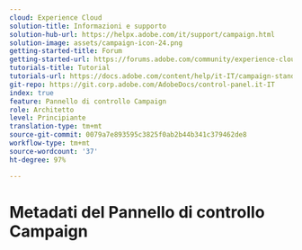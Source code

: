 ```yaml
---
cloud: Experience Cloud
solution-title: Informazioni e supporto
solution-hub-url: https://helpx.adobe.com/it/support/campaign.html
solution-image: assets/campaign-icon-24.png
getting-started-title: Forum
getting-started-url: https://forums.adobe.com/community/experience-cloud/marketing-cloud/campaign/standard
tutorials-title: Tutorial
tutorials-url: https://docs.adobe.com/content/help/it-IT/campaign-standard-learn/tutorials/overview.html
git-repo: https://git.corp.adobe.com/AdobeDocs/control-panel.it-IT
index: true
feature: Pannello di controllo Campaign
role: Architetto
level: Principiante
translation-type: tm+mt
source-git-commit: 0079a7e893595c3825f0ab2b44b341c379462de8
workflow-type: tm+mt
source-wordcount: '37'
ht-degree: 97%

---
```



# Metadati del Pannello di controllo Campaign
